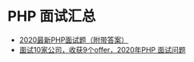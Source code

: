 # PHP 面试汇总
- [2020最新PHP面试题（附带答案）](./PHP/2020最新PHP面试题（附带答案）.md)
- [面试10家公司，收获9个offer，2020年PHP 面试问题](./PHP/2020年PHP面试问题.md)